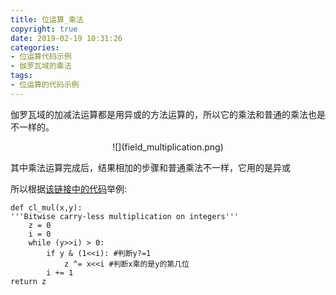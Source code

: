 ```yaml
---
title: 位运算_乘法
copyright: true
date: 2019-02-19 10:31:26
categories:
- 位运算代码示例
- 伽罗瓦域的乘法
tags:
- 位运算的代码示例
---
```


伽罗瓦域的加减法运算都是用异或的方法运算的，所以它的乘法和普通的乘法也是不一样的。
<!--more-->

<center>![](field_multiplication.png)</center>

其中乘法运算完成后，结果相加的步骤和普通乘法不一样，它用的是异或

所以根据[该链接中的代码](https://en.wikiversity.org/wiki/Reed%E2%80%93Solomon_codes_for_coders)举例:
    
    def cl_mul(x,y):
    '''Bitwise carry-less multiplication on integers'''
        z = 0
        i = 0
        while (y>>i) > 0:
            if y & (1<<i): #判断y?=1
                z ^= x<<i #判断x乘的是y的第几位
            i += 1
    return z

